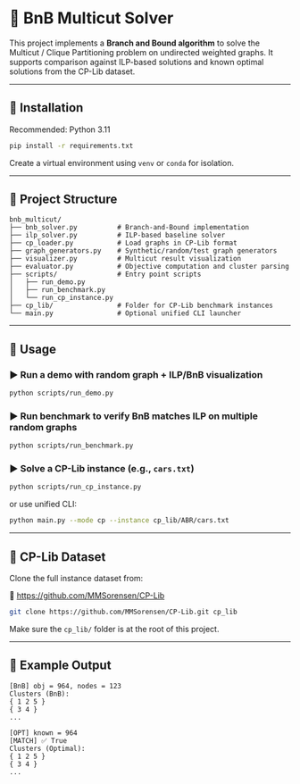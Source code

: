 # 🧠 BnB Multicut Solver

This project implements a **Branch and Bound algorithm** to solve the Multicut / Clique Partitioning problem on undirected weighted graphs. It supports comparison against ILP-based solutions and known optimal solutions from the CP-Lib dataset.

---

## 🚀 Installation

Recommended: Python 3.11

```bash
pip install -r requirements.txt
```

Create a virtual environment using `venv` or `conda` for isolation.

---

## 📂 Project Structure

```
bnb_multicut/
├── bnb_solver.py          # Branch-and-Bound implementation
├── ilp_solver.py          # ILP-based baseline solver
├── cp_loader.py           # Load graphs in CP-Lib format
├── graph_generators.py    # Synthetic/random/test graph generators
├── visualizer.py          # Multicut result visualization
├── evaluator.py           # Objective computation and cluster parsing
├── scripts/               # Entry point scripts
│   ├── run_demo.py
│   ├── run_benchmark.py
│   └── run_cp_instance.py
├── cp_lib/                # Folder for CP-Lib benchmark instances
└── main.py                # Optional unified CLI launcher
```

---

## 🔧 Usage

### ▶ Run a demo with random graph + ILP/BnB visualization

```bash
python scripts/run_demo.py
```

### ▶ Run benchmark to verify BnB matches ILP on multiple random graphs

```bash
python scripts/run_benchmark.py
```

### ▶ Solve a CP-Lib instance (e.g., `cars.txt`)

```bash
python scripts/run_cp_instance.py
```

or use unified CLI:

```bash
python main.py --mode cp --instance cp_lib/ABR/cars.txt
```

---

## 📁 CP-Lib Dataset

Clone the full instance dataset from:

📎 https://github.com/MMSorensen/CP-Lib

```bash
git clone https://github.com/MMSorensen/CP-Lib.git cp_lib
```

Make sure the `cp_lib/` folder is at the root of this project.

---

## 🧪 Example Output

```text
[BnB] obj = 964, nodes = 123
Clusters (BnB):
{ 1 2 5 }
{ 3 4 }
...

[OPT] known = 964
[MATCH] ✅ True
Clusters (Optimal):
{ 1 2 5 }
{ 3 4 }
...
```
